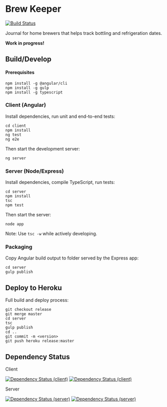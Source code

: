 # Brew Keeper

[![Build Status](https://travis-ci.org/Cynicollision/BrewKeeper.svg?branch=master)](https://travis-ci.org/Cynicollision/BrewKeeper)

Journal for home brewers that helps track bottling and refrigeration dates.

**Work in progress!**

## Build/Develop
#### Prerequisites
```
npm install -g @angular/cli
npm install -g gulp
npm install -g typescript
```
### Client (Angular)
Install dependencies, run unit and end-to-end tests:
```
cd client
npm install
ng test
ng e2e
```
Then start the development server:
```
ng server
```
### Server (Node/Express)
Install dependencies, compile TypeScript, run tests:
```
cd server
npm install
tsc
npm test
```
Then start the server:
```
node app
```
Note: Use `tsc -w` while actively developing.
### Packaging
Copy Angular build output to folder served by the Express app:
```
cd server
gulp publish
```
## Deploy to Heroku
Full build and deploy process:
```
git checkout release
git merge master
cd server
tsc
gulp publish
cd ..
git commit -m <version>
git push heroku release:master
```
## Dependency Status
Client 

[![Dependency Status (client)](https://david-dm.org/Cynicollision/BrewKeeper/status.svg?path=client)](https://david-dm.org/Cynicollision/BrewKeeper?path=client)
[![Dependency Status (client)](https://david-dm.org/Cynicollision/BrewKeeper/dev-status.svg?path=client)](https://david-dm.org/Cynicollision/BrewKeeper?path=client&type=dev)

Server

[![Dependency Status (server)](https://david-dm.org/Cynicollision/BrewKeeper/status.svg?path=server)](https://david-dm.org/Cynicollision/BrewKeeper?path=server)
[![Dependency Status (server)](https://david-dm.org/Cynicollision/BrewKeeper/dev-status.svg?path=server&type=dev)](https://david-dm.org/Cynicollision/BrewKeeper?path=server&type=dev)
